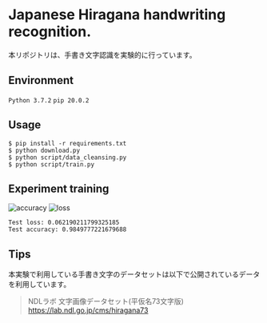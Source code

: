 # Japanese Hiragana handwriting recognition.
本リポジトリは、手書き文字認識を実験的に行っています。

## Environment
`Python 3.7.2` `pip 20.0.2` 

## Usage
```
$ pip install -r requirements.txt
$ python download.py
$ python script/data_cleansing.py
$ python script/train.py
```

## Experiment training
![accuracy](https://user-images.githubusercontent.com/8738033/75785583-55492500-5da7-11ea-88f7-b5e8b92068a9.png)
![loss](https://user-images.githubusercontent.com/8738033/75785687-7c9ff200-5da7-11ea-96f7-be2f40a92c51.png)

```
Test loss: 0.062190211799325185
Test accuracy: 0.9849777221679688
```

## Tips
本実験で利用している手書き文字のデータセットは以下で公開されているデータを利用しています。
> NDLラボ 文字画像データセット(平仮名73文字版)<br />
> https://lab.ndl.go.jp/cms/hiragana73
